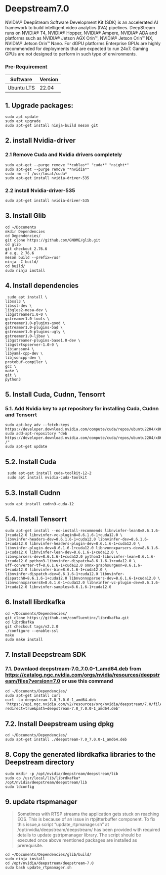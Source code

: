 # Deepstream7.0
NVIDIA® DeepStream Software Development Kit (SDK) is an accelerated AI framework to build intelligent video analytics (IVA) pipelines. DeepStream runs on NVIDIA® T4, NVIDIA® Hopper, NVIDIA® Ampere, NVIDIA® ADA and platforms such as NVIDIA® Jetson AGX Orin™, NVIDIA® Jetson Orin™ NX, NVIDIA® Jetson Orin™ Nano. For dGPU platforms Enterprise GPUs are highly recommended for deployments that are expected to run 24x7. Gaming GPUs are not designed to perform in such type of environments.

### Pre-Requirement
| Software                    | Version  |
|-----------------------------|----------------|
| Ubuntu LTS                   | 22.04   |

## 1. Upgrade packages:
```
sudo apt update
sudo apt upgrade
sudo apt-get install ninja-build meson git
```
## 2. install Nvidia-driver

### 2.1 Remove Cuda and Nvidia drivers completely
```
sudo apt-get --purge remove "*cublas*" "cuda*" "nsight*" 
sudo apt-get --purge remove "*nvidia*"
sudo rm -rf /usr/local/cuda*
sudo apt-get install nvidia-driver-535
```
### 2.2 install Nvidia-driver-535
```
sudo apt-get install nvidia-driver-535
```
## 3. Install Glib
```
cd ~/Documents
mkdir Dependencies
cd Dependencies/
git clone https://github.com/GNOME/glib.git
cd glib
git checkout 2.76.6
# e.g. 2.76.6
meson build --prefix=/usr
ninja -C build/
cd build/
sudo ninja install
```
## 4. Install dependencies
```
 sudo apt install \
libssl3 \
libssl-dev \
libgles2-mesa-dev \
libgstreamer1.0-0 \
gstreamer1.0-tools \
gstreamer1.0-plugins-good \
gstreamer1.0-plugins-bad \
gstreamer1.0-plugins-ugly \
gstreamer1.0-libav \
libgstreamer-plugins-base1.0-dev \
libgstrtspserver-1.0-0 \
libjansson4 \
libyaml-cpp-dev \
libjsoncpp-dev \
protobuf-compiler \
gcc \
make \
git \
python3
```
## 5. Install Cuda, Cudnn, Tensorrt
### 5.1. Add Nvidia key to apt repository for installing Cuda, Cudnn and Tensorrt
```
sudo apt-key adv --fetch-keys https://developer.download.nvidia.com/compute/cuda/repos/ubuntu2204/x86_64/3bf863cc.pub
sudo add-apt-repository "deb https://developer.download.nvidia.com/compute/cuda/repos/ubuntu2204/x86_64/ /"
sudo apt-get update
```
## 5.2. Install Cuda
```
 sudo apt-get install cuda-toolkit-12-2
 sudo apt install nvidia-cuda-toolkit
```
## 5.3. Install Cudnn
```
sudo apt install cudnn9-cuda-12
```
## 5.4. Install Tensorrt
```
sudo apt-get install --no-install-recommends libnvinfer-lean8=8.6.1.6-1+cuda12.0 libnvinfer-vc-plugin8=8.6.1.6-1+cuda12.0 \
libnvinfer-headers-dev=8.6.1.6-1+cuda12.0 libnvinfer-dev=8.6.1.6-1+cuda12.0 libnvinfer-headers-plugin-dev=8.6.1.6-1+cuda12.0 \
libnvinfer-plugin-dev=8.6.1.6-1+cuda12.0 libnvonnxparsers-dev=8.6.1.6-1+cuda12.0 libnvinfer-lean-dev=8.6.1.6-1+cuda12.0 \
libnvparsers-dev=8.6.1.6-1+cuda12.0 python3-libnvinfer-lean=8.6.1.6-1+cuda12.0 python3-libnvinfer-dispatch=8.6.1.6-1+cuda12.0 \
uff-converter-tf=8.6.1.6-1+cuda12.0 onnx-graphsurgeon=8.6.1.6-1+cuda12.0 libnvinfer-bin=8.6.1.6-1+cuda12.0 \
libnvinfer-dispatch-dev=8.6.1.6-1+cuda12.0 libnvinfer-dispatch8=8.6.1.6-1+cuda12.0 libnvonnxparsers-dev=8.6.1.6-1+cuda12.0 \
libnvonnxparsers8=8.6.1.6-1+cuda12.0 libnvinfer-vc-plugin-dev=8.6.1.6-1+cuda12.0 libnvinfer-samples=8.6.1.6-1+cuda12.0
```
## 6. Install librdkafka
```
cd ~/Documents/Dependencies/
git clone https://github.com/confluentinc/librdkafka.git
cd librdkafka
git checkout tags/v2.2.0
./configure --enable-ssl
make
sudo make install
```
## 7. Install Deepstream SDK 
### 7.1. Downlaod deepstream-7.0_7.0.0-1_amd64.deb from https://catalog.ngc.nvidia.com/orgs/nvidia/resources/deepstream/files?version=7.0 or use this command
```
cd ~/Documents/Dependencies/
sudo apt-get install curl
curl -Lo deepstream-7.0_7.0.0-1_amd64.deb 'https://api.ngc.nvidia.com/v2/resources/org/nvidia/deepstream/7.0/files?redirect=true&path=deepstream-7.0_7.0.0-1_amd64.deb'
```
## 7.2. Install Deepstream using dpkg
```
cd ~/Documents/Dependencies/
sudo apt-get install ./deepstream-7.0_7.0.0-1_amd64.deb
```
## 8. Copy the generated librdkafka libraries to the Deepstream directory
```
sudo mkdir -p /opt/nvidia/deepstream/deepstream/lib
sudo cp /usr/local/lib/librdkafka* /opt/nvidia/deepstream/deepstream/lib
sudo ldconfig
```
## 9. update rtspmanager
> Sometimes with RTSP streams the application gets stuck on reaching EOS. This is because of an issue in rtpjitterbuffer component. To fix this issue,a script “update_rtpmanager.sh” at /opt/nvidia/deepstream/deepstream/ has been provided with required details to update gstrtpmanager library. The script should be executed once above mentioned packages are installed as prerequisite.

```
cd ~/Documents/Dependencies/glib/build/
sudo ninja install
cd /opt/nvidia/deepstream/deepstream-7.0
sudo bash update_rtpmanager.sh
```
